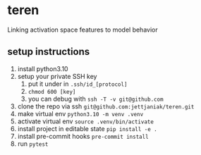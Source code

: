 # teren
Linking activation space features to model behavior

## setup instructions
1. install python3.10
1. setup your private SSH key
   1. put it under in `.ssh/id_[protocol]`
   1. `chmod 600 [key]`
   1. you can debug with `ssh -T -v git@github.com`
1. clone the repo via ssh `git@github.com:jettjaniak/teren.git`
1. make virtual env `python3.10 -m venv .venv`
1. activate virtual env `source .venv/bin/activate`
1. install project in editable state `pip install -e .`
1. install pre-commit hooks `pre-commit install`
1. run `pytest`

